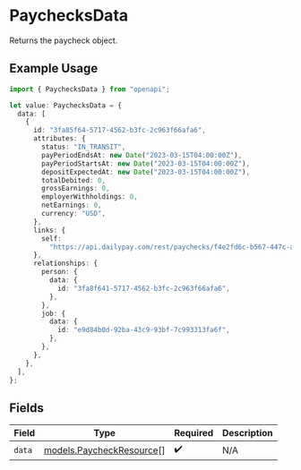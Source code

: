 # PaychecksData

Returns the paycheck object.

## Example Usage

```typescript
import { PaychecksData } from "openapi";

let value: PaychecksData = {
  data: [
    {
      id: "3fa85f64-5717-4562-b3fc-2c963f66afa6",
      attributes: {
        status: "IN_TRANSIT",
        payPeriodEndsAt: new Date("2023-03-15T04:00:00Z"),
        payPeriodStartsAt: new Date("2023-03-15T04:00:00Z"),
        depositExpectedAt: new Date("2023-03-15T04:00:00Z"),
        totalDebited: 0,
        grossEarnings: 0,
        employerWithholdings: 0,
        netEarnings: 0,
        currency: "USD",
      },
      links: {
        self:
          "https://api.dailypay.com/rest/paychecks/f4e2fd6c-b567-447c-a003-b7315b8d22d2",
      },
      relationships: {
        person: {
          data: {
            id: "3fa8f641-5717-4562-b3fc-2c963f66afa6",
          },
        },
        job: {
          data: {
            id: "e9d84b0d-92ba-43c9-93bf-7c993313fa6f",
          },
        },
      },
    },
  ],
};
```

## Fields

| Field                                                      | Type                                                       | Required                                                   | Description                                                |
| ---------------------------------------------------------- | ---------------------------------------------------------- | ---------------------------------------------------------- | ---------------------------------------------------------- |
| `data`                                                     | [models.PaycheckResource](../models/paycheckresource.md)[] | :heavy_check_mark:                                         | N/A                                                        |